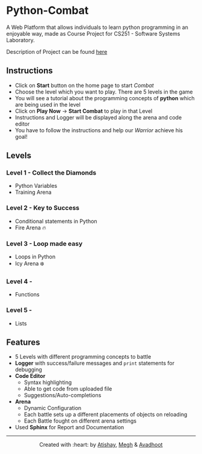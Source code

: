 # Python-Combat
A Web Platform that allows individuals to learn python programming in an enjoyable way, made as Course Project for CS251 - Software Systems Laboratory. 

Description of Project can be found [here](https://docs.google.com/document/d/e/2PACX-1vSx5huRGWfYWPCLd9tG8xWMgfQwq6fPA-G2t3hrG_t6BA4vLyQ9DQSUnBIiPoFhfZHcY4Sg8r98gL0U/pub)

## Instructions
- Click on **Start** button on the home page to start *Combat*
- Choose the level which you want to play. There are 5 levels in the game
- You will see a tutorial about the programming concepts of **python** which are being used in the level
- Click on **Play Now** -> **Start Combat** to play in that Level
- Instructions and Logger will be displayed along the arena and code editor
- You have to follow the instructions and help our *Warrior* achieve his goal!

## Levels
### Level 1 - Collect the Diamonds
- Python Variables
- Training Arena

### Level 2 - Key to Success
- Conditional statements in Python
- Fire Arena :fire:
### Level 3 - Loop made easy
- Loops in Python
- Icy Arena :snowflake:
### Level 4 - 
- Functions

### Level 5 - 
- Lists

## Features 
- 5 Levels with different programming concepts to battle 
- **Logger** with success/failure messages and ``print`` statements for debugging
- **Code Editor**
  - Syntax highlighting
  - Able to get code from uploaded file
  - Suggestions/Auto-completions
- **Arena**
  - Dynamic Configuration
  - Each battle sets up a different placements of objects on reloading
  - Each Battle fought on different arena settings
- Used **Sphinx** for Report and Documentation

***
<p align="center">Created with :heart: by <a href="http://www.cse.iitb.ac.in/~atishay">Atishay</a>, <a href="http://www.cse.iitb.ac.in/~meghgohil">Megh</a> & <a href="http://www.cse.iitb.ac.in/~avadhootjadhav"> Avadhoot</a></p>
